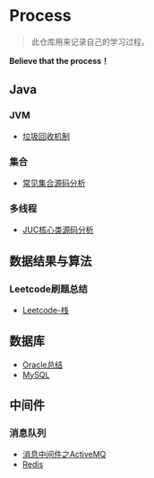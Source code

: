 # Process

> 此仓库用来记录自己的学习过程。
>

**Believe that the process！**

## Java

### JVM

* [垃圾回收机制](https://github.com/fanshanchao/Process/blob/master/java/JVM/%E5%9E%83%E5%9C%BE%E5%9B%9E%E6%94%B6%E6%9C%BA%E5%88%B6.md)

### 集合

* [常见集合源码分析](https://github.com/fanshanchao/Process/blob/master/java/%E9%9B%86%E5%90%88/%E5%B8%B8%E8%A7%81%E9%9B%86%E5%90%88%E7%9A%84%E6%BA%90%E7%A0%81%E5%88%86%E6%9E%90.md)

### 多线程

* [JUC核心类源码分析](https://github.com/fanshanchao/Process/blob/master/java/%E5%A4%9A%E7%BA%BF%E7%A8%8B/JUC%E6%A0%B8%E5%BF%83%E7%B1%BB%E6%BA%90%E7%A0%81%E5%88%86%E6%9E%90.md)

## 数据结果与算法

### Leetcode刷题总结

* [Leetcode-栈](https://github.com/fanshanchao/Process/blob/master/Algorithms/Stack.md)

## 数据库

* [Oracle总结](https://github.com/fanshanchao/Process/blob/master/DataBase/Oracle.md)
* [MySQL](https://github.com/fanshanchao/Process/blob/master/DataBase/MySQL.md)

## 中间件

### 消息队列

* [消息中间件之ActiveMQ](https://github.com/fanshanchao/Process/blob/master/java/MQ/ActiveMQ.md)
* [Redis](https://github.com/fanshanchao/Process/blob/master/DataBase/Redis.md)


